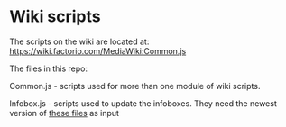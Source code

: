 # Wiki scripts

The scripts on the wiki are located at: https://wiki.factorio.com/MediaWiki:Common.js

The files in this repo:

Common.js - scripts used for more than one module of wiki scripts.

Infobox.js - scripts used to update the infoboxes. They need the newest version of [these files](https://github.com/demodude4u/Java-Factorio-Data-Wrapper/tree/master/FactorioDataWrapper/output) as input
